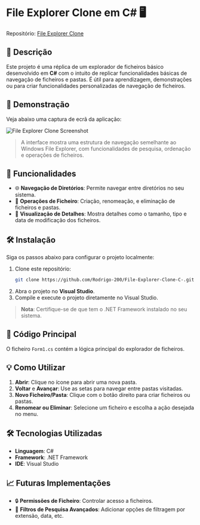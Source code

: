 # File Explorer Clone em C# 🖥️

Repositório: [File Explorer Clone](https://github.com/Rodrigo-200/File-Explorer-Clone-C-)

## 📜 Descrição

Este projeto é uma réplica de um explorador de ficheiros básico desenvolvido em **C#** com o intuito de replicar funcionalidades básicas de navegação de ficheiros e pastas. É útil para aprendizagem, demonstrações ou para criar funcionalidades personalizadas de navegação de ficheiros.

## 📸 Demonstração

Veja abaixo uma captura de ecrã da aplicação:

![File Explorer Clone Screenshot](./Windows%20File%20Explorer%20(Clone).png)

> A interface mostra uma estrutura de navegação semelhante ao Windows File Explorer, com funcionalidades de pesquisa, ordenação e operações de ficheiros.

## 🚀 Funcionalidades

- 🌐 **Navegação de Diretórios**: Permite navegar entre diretórios no seu sistema.
- 📂 **Operações de Ficheiro**: Criação, renomeação, e eliminação de ficheiros e pastas.
- 📁 **Visualização de Detalhes**: Mostra detalhes como o tamanho, tipo e data de modificação dos ficheiros.

## 🛠️ Instalação

Siga os passos abaixo para configurar o projeto localmente:

1. Clone este repositório:
   ```bash
   git clone https://github.com/Rodrigo-200/File-Explorer-Clone-C-.git
   ```
2. Abra o projeto no **Visual Studio**.
3. Compile e execute o projeto diretamente no Visual Studio.

> **Nota**: Certifique-se de que tem o .NET Framework instalado no seu sistema.

## 📄 Código Principal

O ficheiro `Form1.cs` contém a lógica principal do explorador de ficheiros.

## 💡 Como Utilizar

1. **Abrir**: Clique no ícone para abrir uma nova pasta.
2. **Voltar** e **Avançar**: Use as setas para navegar entre pastas visitadas.
3. **Novo Ficheiro/Pasta**: Clique com o botão direito para criar ficheiros ou pastas.
4. **Renomear ou Eliminar**: Selecione um ficheiro e escolha a ação desejada no menu.

## 🛠️ Tecnologias Utilizadas

- **Linguagem**: C#
- **Framework**: .NET Framework
- **IDE**: Visual Studio

## 📈 Futuras Implementações

- 🔒 **Permissões de Ficheiro**: Controlar acesso a ficheiros.
- 📑 **Filtros de Pesquisa Avançados**: Adicionar opções de filtragem por extensão, data, etc.
